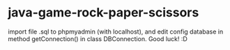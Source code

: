 # java-game-rock-paper-scissors
import file .sql to phpmyadmin (with localhost), and edit config database in method getConnection() in class DBConnection.
Good luck! :D
